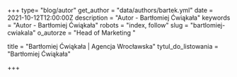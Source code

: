 +++
type= "blog/autor"
get_author = "data/authors/bartek.yml"
date = 2021-10-12T12:00:00Z
description = "Autor - Bartłomiej Ćwiąkała"
keywords = "Autor - Bartłomiej Ćwiąkała"
robots = "index, follow"
slug = "bartlomiej-cwiakala"
o_autorze = "Head of Marketing "

title = "Bartłomiej Ćwiąkała  | Agencja Wrocławska"
tytul_do_listowania = "Bartłomiej Ćwiąkała"

+++